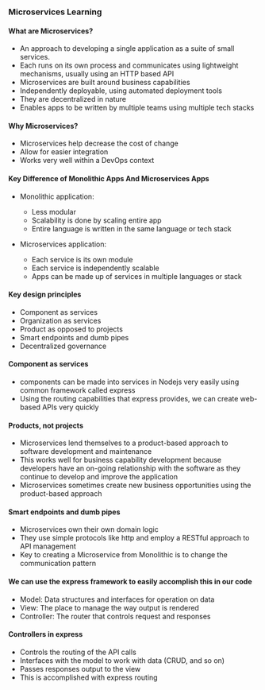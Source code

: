 ### Microservices Learning

#### What are Microservices?
- An approach to developing a single application as a suite of small services.
- Each runs on its own process and communicates using lightweight mechanisms, usually using an HTTP based API
- Microservices are built around business capabilities
- Independently deployable, using automated deployment tools
- They are decentralized in nature
- Enables apps to be written by multiple teams using multiple tech stacks

#### Why Microservices?
- Microservices help decrease the cost of change
- Allow for easier integration
- Works very well within a DevOps context

#### Key Difference of Monolithic Apps And Microservices Apps

- Monolithic application:
  * Less modular
  * Scalability is done by scaling entire app
  * Entire language is written in the same language or tech stack

- Microservices application:
  * Each service is its own module
  * Each service is independently scalable
  * Apps can be made up of services in multiple languages or stack

#### Key design principles
- Component as services
- Organization as services
- Product as opposed to projects
- Smart endpoints and dumb pipes
- Decentralized governance


#### Component as services

- components can be made into services in Nodejs very easily using common framework called express
- Using the routing capabilities that express provides, we can create web-based APIs very quickly


#### Products, not projects
- Microservices lend themselves to a product-based approach to software development and maintenance
- This works well for business capability development because developers have an on-going relationship with the software as they continue to develop and improve the application
- Microservices sometimes create new business opportunities using the product-based approach

#### Smart endpoints and dumb pipes

- Microservices own their own domain logic
- They use simple protocols like http and employ a RESTful approach to API management
- Key to creating a Microservice from Monolithic is to change the communication pattern

#### We can use the express framework to easily accomplish this in our code
- Model: Data structures and interfaces for operation on data
- View: The place to manage the way output is rendered
- Controller: The router that controls request and responses

#### Controllers in express
- Controls the routing of the API calls
- Interfaces with the model to work with data (CRUD, and so on)
- Passes responses output to the view
- This is accomplished with express routing
